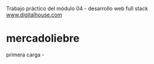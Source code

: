 Trabajo práctico del módulo 04 - desarrollo web full stack www.digitalhouse.com

# mercadoliebre
primera carga -
